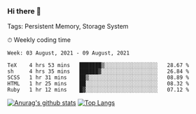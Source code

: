 ### Hi there 👋

Tags: Persistent Memory, Storage System

<!--

[![Anurag's github stats](https://github-readme-stats.vercel.app/api?username=wwyf)](https://github.com/anuraghazra/github-readme-stats)

[![Anurag's github stats](https://github-readme-stats.vercel.app/api?username=wwyf&count_private=true)](https://github.com/anuraghazra/github-readme-stats)


[![Top Langs](https://github-readme-stats.vercel.app/api/top-langs/?username=wwyf&count_private=true&&hide=jupyter%20notebook,html)](https://github.com/anuraghazra/github-readme-stats)



-->


⏱ Weekly coding time

<!--START_SECTION:waka-->
```text
Week: 03 August, 2021 - 09 August, 2021

TeX    4 hrs 53 mins   ███████▒░░░░░░░░░░░░░░░░░   28.67 % 
sh     4 hrs 35 mins   ██████▓░░░░░░░░░░░░░░░░░░   26.84 % 
SCSS   1 hr 31 mins    ██▒░░░░░░░░░░░░░░░░░░░░░░   08.89 % 
HTML   1 hr 25 mins    ██░░░░░░░░░░░░░░░░░░░░░░░   08.32 % 
Ruby   1 hr 12 mins    █▓░░░░░░░░░░░░░░░░░░░░░░░   07.12 % 
```
<!--END_SECTION:waka-->



[![Anurag's github stats](https://github-readme-stats.vercel.app/api?username=wwyf&count_private=true&show_icons=true&hide_border=true)](https://github.com/anuraghazra/github-readme-stats) [![Top Langs](https://github-readme-stats.vercel.app/api/top-langs/?username=wwyf&count_private=true&hide=jupyter%20notebook,html,OpenEdge%20ABL&langs_count=10&layout=compact&hide_border=true)](https://github.com/anuraghazra/github-readme-stats)

<!--

[![willianrod's wakatime stats](https://github-readme-stats.vercel.app/api/wakatime?username=wwyf)](https://github.com/anuraghazra/github-readme-stats)


-->

